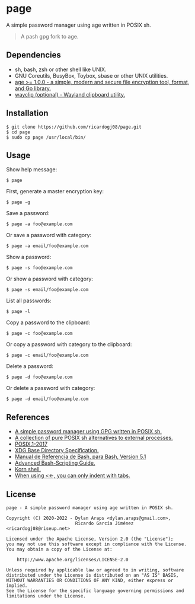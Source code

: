 # page

A simple password manager using age written in POSIX sh.

> A pash gpg fork to age.

## Dependencies

* sh, bash, zsh or other shell like UNIX.
* GNU Coreutils, BusyBox, Toybox, sbase or other UNIX utilities.
* [age >= 1.0.0 - a simple, modern and secure file encryption tool, format, and Go library.](https://github.com/FiloSottile/age)
* [wayclip (optional) -  Wayland clipboard utility.](https://github.com/noocsharp/wayclip)

## Installation

    $ git clone https://github.com/ricardogj08/page.git
    $ cd page
    $ sudo cp page /usr/local/bin/

## Usage

Show help message:

    $ page

First, generate a master encryption key:

    $ page -g

Save a password:

    $ page -a foo@example.com

Or save a password with category:

    $ page -a email/foo@example.com

Show a password:

    $ page -s foo@example.com

Or show a password with category:

    $ page -s email/foo@example.com

List all passwords:

    $ page -l

Copy a password to the clipboard:

    $ page -c foo@example.com

Or copy a password with category to the clipboard:

    $ page -c email/foo@example.com

Delete a password:

    $ page -d foo@example.com

Or delete a password with category:

    $ page -d email/foo@example.com

## References

* [A simple password manager using GPG written in POSIX sh.](https://github.com/dylanaraps/pash)
* [A collection of pure POSIX sh alternatives to external processes.](https://github.com/dylanaraps/pure-sh-bible)
* [POSIX.1-2017](https://pubs.opengroup.org/onlinepubs/9699919799/utilities/contents.html)
* [XDG Base Directory Specification.](https://specifications.freedesktop.org/basedir-spec/basedir-spec-latest.html)
* [Manual de Referencia de Bash, para Bash, Version 5.1](https://freakspot.net/programas/docs/bash/manual-de-referencia-de-Bash_5.1.html)
* [Advanced Bash-Scripting Guide.](https://tldp.org/LDP/abs/html/)
* [Korn shell.](https://www.ibm.com/docs/en/aix/7.3?topic=shells-korn-shell)
* [When using <<-, you can only indent with tabs.](https://github.com/koalaman/shellcheck/wiki/SC1040)

## License

    page - A simple password manager using age written in POSIX sh.

    Copyright (C) 2020-2022 - Dylan Araps <dylan.araps@gmail.com>,
                              Ricardo García Jiménez <ricardogj08@riseup.net>

    Licensed under the Apache License, Version 2.0 (the "License");
    you may not use this software except in compliance with the License.
    You may obtain a copy of the License at:

        http://www.apache.org/licenses/LICENSE-2.0

    Unless required by applicable law or agreed to in writing, software
    distributed under the License is distributed on an "AS IS" BASIS,
    WITHOUT WARRANTIES OR CONDITIONS OF ANY KIND, either express or implied.
    See the License for the specific language governing permissions and
    limitations under the License.
